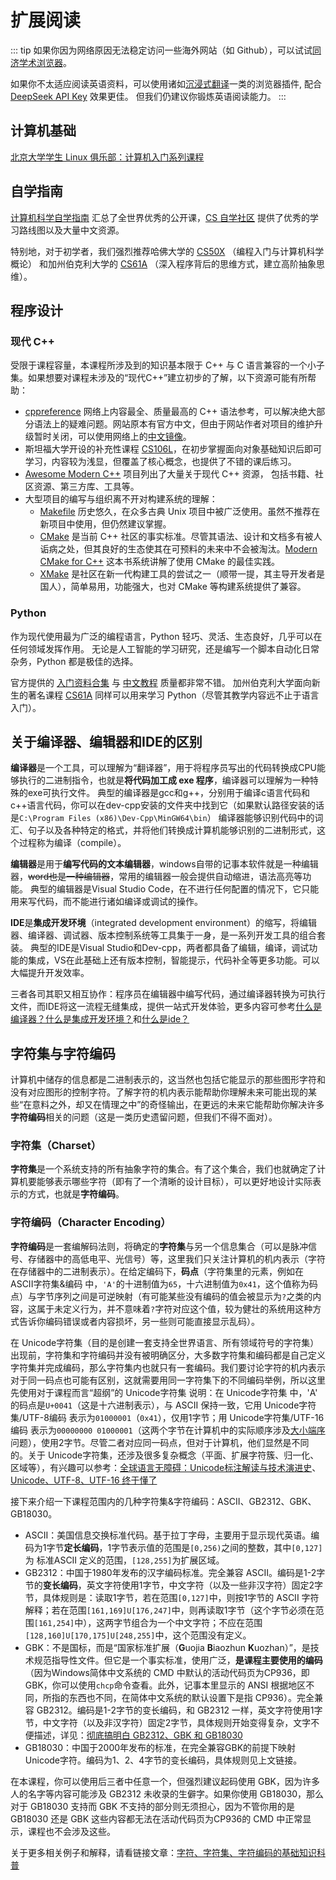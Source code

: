 # 扩展阅读

::: tip
如果你因为网络原因无法稳定访问一些海外网站（如 Github），可以试试[同济学术浏览器](https://nic.tongji.edu.cn/tjxsllq/list.htm)。

如果你不太适应阅读英语资料，可以使用诸如[沉浸式翻译](https://immersivetranslate.com/zh-Hans/)一类的浏览器插件,
配合 [DeepSeek API Key](https://immersivetranslate.com/zh-Hans/docs/services/deepseek/) 效果更佳。
但我们仍建议你锻炼英语阅读能力。
:::

## 计算机基础

[北京大学学生 Linux 俱乐部：计算机入门系列课程](https://missing.lcpu.dev/)

## 自学指南

[计算机科学自学指南](https://csdiy.wiki/) 汇总了全世界优秀的公开课，[CS 自学社区](https://www.learncs.site/) 提供了优秀的学习路线图以及大量中文资源。

特别地，对于初学者，我们强烈推荐哈佛大学的 [CS50X](https://cs50.harvard.edu/x/2023/) （编程入门与计算机科学概论） 和加州伯克利大学的 [CS61A](https://cs61a.org/) （深入程序背后的思维方式，建立高阶抽象思维）。

## 程序设计

### 现代 C++

受限于课程容量，本课程所涉及到的知识基本限于 C++ 与 C 语言兼容的一个小子集。如果想要对课程未涉及的“现代C++”建立初步的了解，以下资源可能有所帮助：

+ [cppreference](https://en.cppreference.com/) 网络上内容最全、质量最高的 C++ 语法参考，可以解决绝大部分语法上的疑难问题。网站原本有官方中文，但由于网站作者对项目的维护升级暂时关闭，可以使用网络上的[中文镜像](https://cppreference.cn/w/)。
+ 斯坦福大学开设的补充性课程 [CS106L](https://web.stanford.edu/class/cs106l/)，在初步掌握面向对象基础知识后即可学习，内容较为浅显，但覆盖了核心概念，也提供了不错的课后练习。
+ [Awesome Modern C++](https://github.com/rigtorp/awesome-modern-cpp) 项目列出了大量关于现代 C++ 资源，
包括书籍、社区资源、第三方库、工具等。
+ 大型项目的编写与组织离不开对构建系统的理解：
  + [Makefile](https://www.gnu.org/software/make/manual/make.html) 历史悠久，在众多古典 Unix 项目中被广泛使用。虽然不推荐在新项目中使用，但仍然建议掌握。
  + [CMake](https://cmake.org/) 是当前 C++ 社区的事实标准。尽管其语法、设计和文档多有被人诟病之处，但其良好的生态使其在可预料的未来中不会被淘汰。[Modern CMake for C++](/Modern-CMake-for-C++.pdf) 这本书系统讲解了使用 CMake 的最佳实践。
  + [XMake](https://xmake.io/) 是社区在新一代构建工具的尝试之一（顺带一提，其主导开发者是国人），简单易用，功能强大，也对 CMake 等构建系统提供了兼容。


### Python

作为现代使用最为广泛的编程语言，Python 轻巧、灵活、生态良好，几乎可以在任何领域发挥作用。
无论是人工智能的学习研究，还是编写一个脚本自动化日常杂务，Python 都是极佳的选择。

官方提供的 [入门资料合集](https://wiki.python.org/moin/BeginnersGuide/NonProgrammersChinese) 与 [中文教程](https://docs.python.org/zh-cn/3/tutorial/index.html) 质量都非常不错。
加州伯克利大学面向新生的著名课程 [CS61A](https://cs61a.org/) 同样可以用来学习 Python（尽管其教学内容远不止于语言入门）。

## 关于编译器、编辑器和IDE的区别

**编译器**是一个工具，可以理解为“翻译器”，用于将程序员写出的代码转换成CPU能够执行的二进制指令，也就是**将代码加工成 exe 程序**，编译器可以理解为一种特殊的exe可执行文件。
典型的编译器是gcc和g++，分别用于编译c语言代码和c++语言代码，你可以在dev-cpp安装的文件夹中找到它（如果默认路径安装的话是`C:\Program Files (x86)\Dev-Cpp\MinGW64\bin`）
编译器能够识别代码中的词汇、句子以及各种特定的格式，并将他们转换成计算机能够识别的二进制形式，这个过程称为编译（compile）。

**编辑器**是用于**编写代码的文本编辑器**，windows自带的记事本软件就是一种编辑器，~~word也是一种编辑器~~，常用的编辑器一般会提供自动缩进，语法高亮等功能。
典型的编辑器是Visual Studio Code，在不进行任何配置的情况下，它只能用来写代码，而不能进行诸如编译或调试的操作。

**IDE**是**集成开发环境**（integrated development environment）的缩写，将编辑器、编译器、调试器、版本控制系统等工具集于一身，是一系列开发工具的组合套装。
典型的IDE是Visual Studio和Dev-cpp，两者都具备了编辑，编译，调试功能的集成，VS在此基础上还有版本控制，智能提示，代码补全等更多功能。可以大幅提升开发效率。

三者各司其职又相互协作：程序员在编辑器中编写代码，通过编译器转换为可执行文件，而IDE将这一流程无缝集成，提供一站式开发体验，更多内容可参考[什么是编译器？什么是集成开发环境？](https://zhuanlan.zhihu.com/p/87082118)和[什么是ide？](https://www.codecademy.com/article/what-is-ide)

## 字符集与字符编码

计算机中储存的信息都是二进制表示的，这当然也包括它能显示的那些图形字符和没有对应图形的控制字符。了解字符的机内表示能帮助你理解未来可能出现的某些“在意料之外，却又在情理之中”的奇怪输出，在更远的未来它能帮助你解决许多**字符编码**相关的问题（这是一类历史遗留问题，但我们不得不面对）。

### 字符集（Charset）

**字符集**是一个系统支持的所有抽象字符的集合。有了这个集合，我们也就确定了计算机要能够表示哪些字符（即有了一个清晰的设计目标），可以更好地设计实际表示的方式，也就是**字符编码**。

### 字符编码（Character Encoding）

**字符编码**是一套编解码法则，将确定的**字符集**与另一个信息集合（可以是脉冲信号、存储器中的高低电平、光信号）等，这里我们只关注计算机的机内表示（字符在存储器中的二进制表示）。在给定编码下，**码点**（字符集里的元素，例如在 ASCII字符集&编码 中，`'A'`的十进制值为`65`，十六进制值为`0x41`，这个值称为码点）与字节序列之间是可逆映射（有可能某些没有编码的值会被显示为`?`之类的内容，这属于未定义行为，并不意味着`?`字符对应这个值，较为健壮的系统用这种方式告诉你编码错误或者内容损坏，另一些则可能直接显示乱码）。

在 Unicode字符集（目的是创建一套支持全世界语言、所有领域符号的字符集）出现前，字符集和字符编码并没有被明确区分，大多数字符集和编码都是自己定义字符集并完成编码，那么字符集内也就只有一套编码。我们要讨论字符的机内表示对于同一码点也可能有区别，这就需要用同一字符集下的不同编码举例，所以这里先使用对于课程而言“超纲”的 Unicode字符集 说明：在 Unicode字符集 中，'A' 的码点是`U+0041`（这是十六进制表示），与 ASCII 保持一致，它用 Unicode字符集/UTF-8编码 表示为`01000001`（`0x41`），仅用1字节；用 Unicode字符集/UTF-16 编码 表示为`00000000 01000001`（这两个字节在计算机中的实际顺序涉及[大小端序](https://zhuanlan.zhihu.com/p/352145413)问题），使用2字节。尽管二者对应同一码点，但对于计算机，他们显然是不同的。关于 Unicode字符集，还涉及很多复杂概念（平面、扩展字符簇、归一化、区域等），有兴趣可以参考：[全球语言无障碍：Unicode标注解读与技术演进史](https://mp.weixin.qq.com/s?__biz=MzA4MjUzODQyNw==&mid=2247488606&idx=1&sn=b5e0006595730e35180eab6afb499cae&chksm=9e0b262e29b041fa72b2e29dfe5fe647f85c1ed7c8ae089ca6a63efe7664e6bd96eed84a809f#rd)、[Unicode、UTF-8、UTF-16 终于懂了](https://zhuanlan.zhihu.com/p/427488961)

接下来介绍一下课程范围内的几种字符集&字符编码：ASCII、GB2312、GBK、GB18030。
  - ASCII：美国信息交换标准代码。基于拉丁字母，主要用于显示现代英语。编码为1字节**定长编码**，1字节表示值的范围是`[0,256)`之间的整数，其中`[0,127]`为 标准ASCII 定义的范围，`[128,255]`为扩展区域。
  - GB2312：中国于1980年发布的汉字编码标准。完全兼容 ASCII。编码是1-2字节的**变长编码**，英文字符使用1字节，中文字符（以及一些非汉字符）固定2字节，具体规则是：读取1字节，若在范围`[0,127]`中，则按1字节的 ASCII 字符解释；若在范围`[161,169]U[176,247]`中，则再读取1字节（这个字节必须在范围`[161,254]`中），这两字节组合为一个中文字符；不应在范围`[128,160]U[170,175]U[248,255]`中，这个范围没有定义。
  - GBK：不是国标，而是“国家标准扩展（**G**uojia **B**iaozhun **K**uozhan）”，是技术规范指导性文件。但它是一个事实标准，使用广泛，**是课程主要使用的编码**（因为Windows简体中文系统的 CMD 中默认的活动代码页为CP936，即 GBK，你可以使用`chcp`命令查看。此外，记事本里显示的 ANSI 根据地区不同，所指的东西也不同，在简体中文系统的默认设置下是指 CP936）。完全兼容 GB2312。编码是1-2字节的变长编码，和 GB2312 一样，英文字符使用1字节，中文字符（以及非汉字符）固定2字节，具体规则开始变得复杂，文字不便描述，详见：[彻底搞明白 GB2312、GBK 和 GB18030](https://zhuanlan.zhihu.com/p/453675608)
  - GB18030：中国于2000年发布的标准，在完全兼容GBK的前提下映射Unicode字符。编码为1、2、4字节的变长编码，具体规则见上文链接。

在本课程，你可以使用后三者中任意一个，但强烈建议起码使用 GBK，因为许多人的名字等内容可能涉及 GB2312 未收录的生僻字。如果你使用 GB18030，那么对于 GB18030 支持而 GBK 不支持的部分则无须担心，因为不管你用的是 GB18030 还是 GBK 这些内容都无法在活动代码页为CP936的 CMD 中正常显示，课程也不会涉及这些。

关于更多相关例子和解释，请看链接文章：[字符、字符集、字符编码的基础知识科普](https://zhuanlan.zhihu.com/p/260192496)


